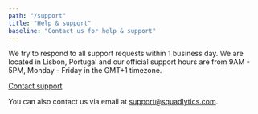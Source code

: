 ```yaml
---
path: "/support"
title: "Help & support"
baseline: "Contact us for help & support"
---
```


We try to respond to all support requests within 1 business day. We are located
in Lisbon, Portugal and our official support hours are from 9AM - 5PM, Monday - Friday in the GMT+1 timezone.

<a href="https://squadlytics.atlassian.net/servicedesk/customer/portal/1" class="button primary">Contact support</a>

You can also contact us via email at support@squadlytics.com.
